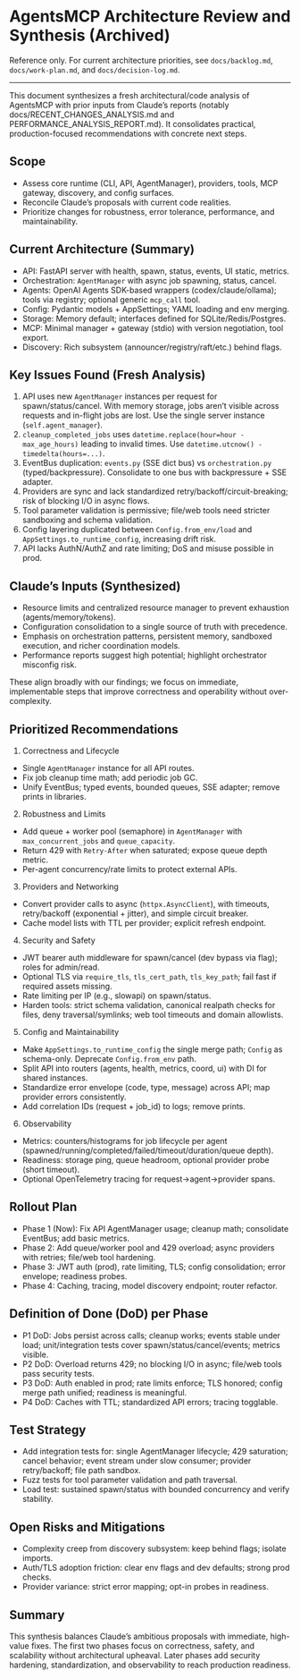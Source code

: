 # AgentsMCP Architecture Review and Synthesis (Archived)

Reference only. For current architecture priorities, see `docs/backlog.md`, `docs/work-plan.md`, and `docs/decision-log.md`.

---

This document synthesizes a fresh architectural/code analysis of AgentsMCP with prior inputs from Claude’s reports (notably docs/RECENT_CHANGES_ANALYSIS.md and PERFORMANCE_ANALYSIS_REPORT.md). It consolidates practical, production-focused recommendations with concrete next steps.

## Scope
- Assess core runtime (CLI, API, AgentManager), providers, tools, MCP gateway, discovery, and config surfaces.
- Reconcile Claude’s proposals with current code realities.
- Prioritize changes for robustness, error tolerance, performance, and maintainability.

## Current Architecture (Summary)
- API: FastAPI server with health, spawn, status, events, UI static, metrics.
- Orchestration: `AgentManager` with async job spawning, status, cancel.
- Agents: OpenAI Agents SDK-based wrappers (codex/claude/ollama); tools via registry; optional generic `mcp_call` tool.
- Config: Pydantic models + AppSettings; YAML loading and env merging.
- Storage: Memory default; interfaces defined for SQLite/Redis/Postgres.
- MCP: Minimal manager + gateway (stdio) with version negotiation, tool export.
- Discovery: Rich subsystem (announcer/registry/raft/etc.) behind flags.

## Key Issues Found (Fresh Analysis)
1. API uses new `AgentManager` instances per request for spawn/status/cancel. With memory storage, jobs aren’t visible across requests and in-flight jobs are lost. Use the single server instance (`self.agent_manager`).
2. `cleanup_completed_jobs` uses `datetime.replace(hour=hour - max_age_hours)` leading to invalid times. Use `datetime.utcnow() - timedelta(hours=...)`.
3. EventBus duplication: `events.py` (SSE dict bus) vs `orchestration.py` (typed/backpressure). Consolidate to one bus with backpressure + SSE adapter.
4. Providers are sync and lack standardized retry/backoff/circuit-breaking; risk of blocking I/O in async flows.
5. Tool parameter validation is permissive; file/web tools need stricter sandboxing and schema validation.
6. Config layering duplicated between `Config.from_env/load` and `AppSettings.to_runtime_config`, increasing drift risk.
7. API lacks AuthN/AuthZ and rate limiting; DoS and misuse possible in prod.

## Claude’s Inputs (Synthesized)
- Resource limits and centralized resource manager to prevent exhaustion (agents/memory/tokens).
- Configuration consolidation to a single source of truth with precedence.
- Emphasis on orchestration patterns, persistent memory, sandboxed execution, and richer coordination models.
- Performance reports suggest high potential; highlight orchestrator misconfig risk.

These align broadly with our findings; we focus on immediate, implementable steps that improve correctness and operability without over-complexity.

## Prioritized Recommendations

1) Correctness and Lifecycle
- Single `AgentManager` instance for all API routes.
- Fix job cleanup time math; add periodic job GC.
- Unify EventBus; typed events, bounded queues, SSE adapter; remove prints in libraries.

2) Robustness and Limits
- Add queue + worker pool (semaphore) in `AgentManager` with `max_concurrent_jobs` and `queue_capacity`.
- Return 429 with `Retry-After` when saturated; expose queue depth metric.
- Per-agent concurrency/rate limits to protect external APIs.

3) Providers and Networking
- Convert provider calls to async (`httpx.AsyncClient`), with timeouts, retry/backoff (exponential + jitter), and simple circuit breaker.
- Cache model lists with TTL per provider; explicit refresh endpoint.

4) Security and Safety
- JWT bearer auth middleware for spawn/cancel (dev bypass via flag); roles for admin/read.
- Optional TLS via `require_tls`, `tls_cert_path`, `tls_key_path`; fail fast if required assets missing.
- Rate limiting per IP (e.g., slowapi) on spawn/status.
- Harden tools: strict schema validation, canonical realpath checks for files, deny traversal/symlinks; web tool timeouts and domain allowlists.

5) Config and Maintainability
- Make `AppSettings.to_runtime_config` the single merge path; `Config` as schema-only. Deprecate `Config.from_env` path.
- Split API into routers (agents, health, metrics, coord, ui) with DI for shared instances.
- Standardize error envelope (code, type, message) across API; map provider errors consistently.
- Add correlation IDs (request + job_id) to logs; remove prints.

6) Observability
- Metrics: counters/histograms for job lifecycle per agent (spawned/running/completed/failed/timeout/duration/queue depth).
- Readiness: storage ping, queue headroom, optional provider probe (short timeout).
- Optional OpenTelemetry tracing for request→agent→provider spans.

## Rollout Plan
- Phase 1 (Now): Fix API AgentManager usage; cleanup math; consolidate EventBus; add basic metrics.
- Phase 2: Add queue/worker pool and 429 overload; async providers with retries; file/web tool hardening.
- Phase 3: JWT auth (prod), rate limiting, TLS; config consolidation; error envelope; readiness probes.
- Phase 4: Caching, tracing, model discovery endpoint; router refactor.

## Definition of Done (DoD) per Phase
- P1 DoD: Jobs persist across calls; cleanup works; events stable under load; unit/integration tests cover spawn/status/cancel/events; metrics visible.
- P2 DoD: Overload returns 429; no blocking I/O in async; file/web tools pass security tests.
- P3 DoD: Auth enabled in prod; rate limits enforce; TLS honored; config merge path unified; readiness is meaningful.
- P4 DoD: Caches with TTL; standardized API errors; tracing togglable.

## Test Strategy
- Add integration tests for: single AgentManager lifecycle; 429 saturation; cancel behavior; event stream under slow consumer; provider retry/backoff; file path sandbox.
- Fuzz tests for tool parameter validation and path traversal.
- Load test: sustained spawn/status with bounded concurrency and verify stability.

## Open Risks and Mitigations
- Complexity creep from discovery subsystem: keep behind flags; isolate imports.
- Auth/TLS adoption friction: clear env flags and dev defaults; strong prod checks.
- Provider variance: strict error mapping; opt-in probes in readiness.

## Summary
This synthesis balances Claude’s ambitious proposals with immediate, high-value fixes. The first two phases focus on correctness, safety, and scalability without architectural upheaval. Later phases add security hardening, standardization, and observability to reach production readiness.

